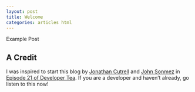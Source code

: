 ```yaml
---
layout: post
title: Welcome
categories: articles html
---
```


Example Post


## A Credit

I was inspired to start this blog by [Jonathan Cutrell](https://twitter.com/jcutrell) and [John Sonmez](https://twitter.com/jsonmez) in [Episode 21 of Developer Tea](http://developertea.com/episodes/7976). If you are a developer and haven’t already, go listen to this now!


